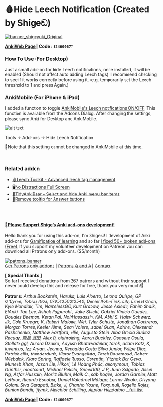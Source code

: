 # 🩸Hide Leech Notification (Created by Shigeඞ)

[![banner_shigeyuki_Original](https://github.com/shigeyukey/AnkiRestart/assets/124401518/85368aad-6f50-4335-8858-7a30a66fb065)](http://patreon.com/Shigeyuki)

**[AnkiWeb Page](https://ankiweb.net/shared/info/324600677) | Code : `324600677`**


### How To Use (For Desktop)

Just a small add-on for hide Leech notifications, once installed, it will be enabled (Should not affect auto adding Leech tags). I recommend checking to see if it works correctly before using it. (e.g. temporarily set the Leech threshold to 1 and press Again.)


### AnkiMobile (For iPhone & iPad)

I added a function to toggle [AnkiMobile's Leech notifications ON/OFF](https://forums.ankiweb.net/t/feature-request-option-to-disable-leech-notification/41089/9). This function is available from the Addons Dialog. After changing the settings, please sync Anki for Desktop and AnkiMobile. 

![alt text](https://shigeyukey.github.io/shige-addons-wiki/images/hide-leech-notification/01.png)

Tools -> Add-ons -> Hide Leech Notification

🚨Note that this setting cannot be changed in AnkiMobile at this time.


<br>

### Related addon
*  [🩸Leech Toolkit - Advanced leech tag management](https://ankiweb.net/shared/info/1633380637)
*  [🖥️No Distractions Full Screen](https://ankiweb.net/shared/info/1370336700)
*  [🐻TidyAnkiBear - Select and hide Anki menu bar items](https://ankiweb.net/shared/info/906950015)
*  [👻Remove tooltip for Answer buttons](https://ankiweb.net/shared/info/1845966780)

<br>

<br>

<h4><a href="http://patreon.com/Shigeyuki">💖Please Support Shige's Anki add-ons development!</a></h4>

Hello thank you for using this add-on, I'm Shigeඞ! I development of Anki add-ons for [Gamification of learning](https://www.youtube.com/@shigeyuki5397/videos) and so far [I fixed 50+ broken add-ons (Free).]((https://new.reddit.com/r/Anki/comments/1b0eybn/simple_fix_of_broken_addons_for_the_latest_anki/)) If you support my volunteer development on Patreon you can download all Patrons only add-ons. ($5/month)

[![patrons_banner](https://shigeyukey.github.io/shige-addons-wiki/images/_promotion/promotion_00.gif)](http://patreon.com/Shigeyuki)<br>
[Get Patrons only addons](https://www.patreon.com/Shigeyuki) | [Patrons Q and A](https://shigeyukey.github.io/shige-addons-wiki/patrons_q_and_a.html) | [Contact](https://shigeyukey.github.io/shige-addons-wiki/contact.html) <br>


**\[ Special Thanks ]** <br>
 So far I received donations from 267 patrons and without their support I never could develop this and release for free, thank you very much!🙏<br><br>
  **Patrons:** *Arthur Bookstein, Haruka, Luis Alberto, Letona Quispe, GP O'Byrne, Tobias Klös, 07951350313540, Daniel Kohl-Fink, Lily, Ernest Chan, Kyle Mondlak, Tim, NamelessGO, Kurt Grabow, Jesse Asiedu, Fahim Shaik, ElAnki, Tae Lee, Ashok Rajpurohit, Jake Stucki, Gabriel Vinicio Guedes, Douglas Beeman, Ketan Pal, NoirHassassin, KM, Abhi S, Haley Schwarz, Jk, Cole Krueger, K, Robert Malone, Wei, Tyler Schulte, Jonathan Contreras, Morgan Torres, Keeler Kime, Sean Voiers, Isabel Guan, Adrine, Oleksandr Pashchenko, Matthew Hartford, ellie, Augusto Stein, Alba Grecia Suárez Recuay, 龍星 武田, Alex D, oiuhroiehg, Aaron Buckley, Osasere Osula, Stellate ggl, Aurora Dzurko, Aayush Bhatawadekar, tarek, adam Katz, K, iuventius, Izz Aryan, Jeanna, Renoaldo Costa Silva Junior, Felipe Dias, Patrick ellis, thunderdunk, Victor Evangelista, Tarek Bouamoud, Robert Wiebalck, Klara Spring, Raffaele Russo, Corentin, Yitzhak Bar Geva, Muneeb Khan, Jason Liu, Hikori, Lê Hoàng Phúc, anonymous, Tobias Günther, mootcourt, Michael Pekala, Sneed100, J P, Juan Salgado, Ansel Ng, Azfar Hussain, Moritz Bluhm, Maik C., sab hoque, Jordan Garnier, Matt LeRoux, Ricardo Escobar, Daniel Valcárcel Málaga, Lerner Alcala, Divyang Golani, Siva Garapati, Blake, J, Chanho Youne, Foxy_null, Rogelio Rojas, Bunion Bandit, ifjymk, Melchior Schilling, Адріан Недбайло* [...full list](https://shigeyukey.github.io/shige-addons-wiki/patrons_credit.html#patrons)


**[AnkiWeb Page](https://ankiweb.net/shared/info/324600677) | Code : `324600677`**